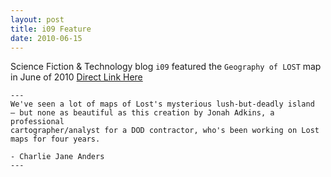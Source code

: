 ```yaml
---
layout: post
title: i09 Feature  
date: 2010-06-15
---
```

Science Fiction & Technology blog `i09` featured the `Geography of LOST` map in June of 2010 <a href="http://io9.gizmodo.com/5563616/professional-cartographer-creates-the-best-map-of-losts-island-yet">Direct Link Here</a>  

    ---  
    We've seen a lot of maps of Lost's mysterious lush-but-deadly island
    — but none as beautiful as this creation by Jonah Adkins, a professional
    cartographer/analyst for a DOD contractor, who's been working on Lost
    maps for four years.  
      
    - Charlie Jane Anders
    ---  
